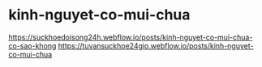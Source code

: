 # kinh-nguyet-co-mui-chua
https://suckhoedoisong24h.webflow.io/posts/kinh-nguyet-co-mui-chua-co-sao-khong
https://tuvansuckhoe24gio.webflow.io/posts/kinh-nguyet-co-mui-chua
